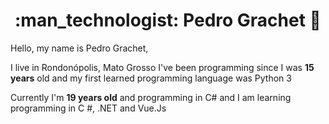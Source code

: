<h1 align="center"> :man_technologist: Pedro Grachet 🚀</h1>
Hello, my name is Pedro Grachet,

I live in Rondonópolis, Mato Grosso
I've been programming since I was **15 years** old and my first learned programming language was Python 3

Currently I'm **19 years old** and programming in C#  and I am learning programming in C #, .NET and Vue.Js
